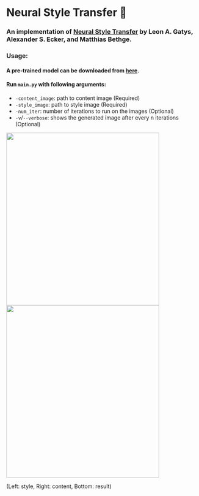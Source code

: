 # Neural Style Transfer :art:
### An implementation of [Neural Style Transfer](https://arxiv.org/abs/1508.06576) by Leon A. Gatys, Alexander S. Ecker, and Matthias Bethge.
### Usage:
#### A pre-trained model can be downloaded from [here](http://www.vlfeat.org/matconvnet/pretrained/).
#### Run `main.py` with following arguments:
* `-content_image`: path to content image (Required)
* `-style_image`: path to style image (Required)
* `-num_iter`: number of iterations to run on the images (Optional)
* `-v`/`--verbose`: shows the generated image after every n iterations (Optional)

<img src="https://i.imgur.com/lsVvkhE.jpg" height="450" width="400"><img src="https://i.imgur.com/fmQyZFG.jpg=" height="450" width="400">

(Left: style, Right: content, Bottom: result)
